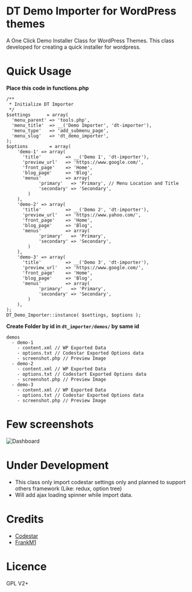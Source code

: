 # DT Demo Importer for WordPress themes
A One Click Demo Installer Class for WordPress Themes. This class developed for creating a quick installer for wordpress.


# Quick Usage

**Place this code in functions.php**
````
/**
 * Initialize DT Importer
 */
$settings      = array(
  'menu_parent' => 'tools.php',
  'menu_title'  => __('Demo Importer', 'dt-importer'),
  'menu_type'   => 'add_submenu_page',
  'menu_slug'   => 'dt_demo_importer',
);
$options        = array(
    'demo-1' => array(
      'title'         => __('Demo 1', 'dt-importer'),
      'preview_url'   => 'https://www.google.com/',
      'front_page'    => 'Home',
      'blog_page'     => 'Blog',
      'menus'         => array(
            'primary'   => 'Primary', // Menu Location and Title
            'secondary' => 'Secondary',
        )
    ),
    'demo-2' => array(
      'title'         => __('Demo 2', 'dt-importer'),
      'preview_url'   => 'https://www.yahoo.com/',
      'front_page'    => 'Home',
      'blog_page'     => 'Blog',
      'menus'         => array(
            'primary'   => 'Primary',
            'secondary' => 'Secondary',
        )
    ),
    'demo-3' => array(
      'title'         => __('Demo 3', 'dt-importer'),
      'preview_url'   => 'https://www.google.com/',
      'front_page'    => 'Home',
      'blog_page'     => 'Blog',
      'menus'         => array(
            'primary'   => 'Primary',
            'secondary' => 'Secondary',
        )
    ),
);
DT_Demo_Importer::instance( $settings, $options );

````

**Create Folder by id in ````dt_importer/demos/```` by same id**
````
demos
  - demo-1
    - content.xml // WP Exported Data
    - options.txt // Codestar Exported Options data
    - screenshot.php // Preview Image
  - demo-2
    - content.xml // WP Exported Data
    - options.txt // Codestart Exported Options data
    - screenshot.php // Preview Image
  - demo-3
    - content.xml // WP Exported Data
    - options.txt // Codestar Exported Options data
    - screenshot.php // Preview Image
````

# Few screenshots
![Dashboard](http://i.imgur.com/u8oknuS.jpg)

# Under Development
* This class only import codestar settings only and planned to support others framework (Like: redux, option tree)
* Will add ajax loading spinner while import data.

# Credits
* [Codestar](https://github.com/Codestar/codestar-framework)
* [FrankM1](https://github.com/FrankM1/radium-one-click-demo-install)

# Licence
GPL V2+